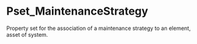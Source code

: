 # Pset_MaintenanceStrategy

Property set for the association of a maintenance strategy to an element, asset of system.<!-- end of definition -->
